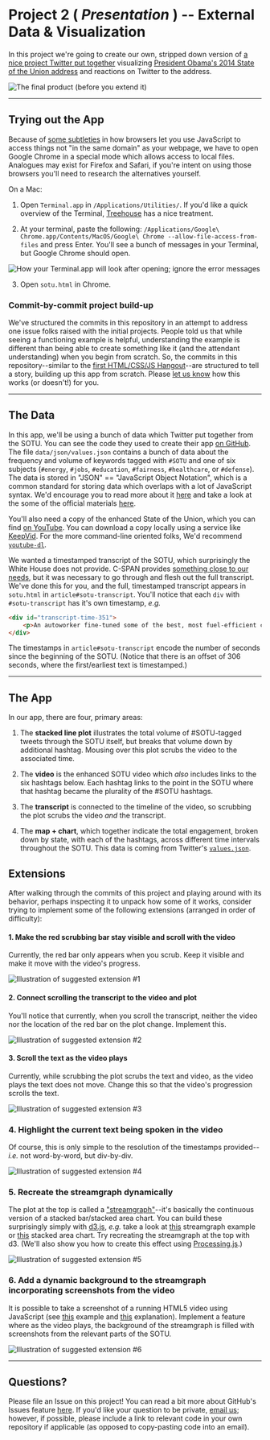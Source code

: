 Project 2 ( _Presentation_ ) -- External Data & Visualization
===

In this project we're going to create our own, stripped down version of [a nice project Twitter put together](twitter.github.io/interactive/sotu2014) visualizing [President Obama's 2014 State of the Union address](http://www.c-span.org/video/?316796-1/state-union-address) and reactions on Twitter to the address.

![The final product (before you extend it)](./README-media/Screenshot.png)

---

## Trying out the App

Because of [some subtleties](https://stackoverflow.com/questions/8449716/cross-origin-requests-are-only-supported-for-http-but-its-not-cross-domain/14490982#14490982) in how browsers let you use JavaScript to access things not "in the same domain" as your webpage, we have to open Google Chrome in a special mode which allows access to local files.  Analogues may exist for Firefox and Safari, if you're intent on using those browsers you'll need to research the alternatives yourself.

On a Mac:
1. Open `Terminal.app` in `/Applications/Utilities/`.  If you'd like a quick overview of the Terminal, [Treehouse](http://blog.teamtreehouse.com/introduction-to-the-mac-os-x-command-line) has a nice treatment.

2. At your terminal, paste the following: `/Applications/Google\ Chrome.app/Contents/MacOS/Google\ Chrome --allow-file-access-from-files` and press Enter.  You'll see a bunch of messages in your Terminal, but Google Chrome should open.

![How your Terminal.app will look after opening; ignore the error messages](./README-media/ChromeTerminal.png)

3. Open `sotu.html` in Chrome.


### Commit-by-commit project build-up

We've structured the commits in this repository in an attempt to address one issue folks raised with the initial projects.  People told us that while seeing a functioning example is helpful, understanding the example is different than being able to create something like it (and the attendant understanding) when you begin from scratch.  So, the commits in this repository--similar to the [first HTML/CSS/JS Hangout](https://github.com/DGMD-E-15/HTML-CSS-JS-Hangout-1)--are structured to tell a story, building up this app from scratch.  Please [let us know](mailto:dgmde15@gmail.com) how this works (or doesn't!) for you.

---

## The Data

In this app, we'll be using a bunch of data which Twitter put together from the SOTU.  You can see the code they used to create their app [on GitHub](https://github.com/twitter/interactive/tree/gh-pages/sotu2014).  The file `data/json/values.json` contains a bunch of data about the frequency and volume of keywords tagged with `#SOTU` and one of six subjects (`#energy`, `#jobs`, `#education`, `#fairness`, `#healthcare`, or `#defense`).  The data is stored in "JSON" == "JavaScript Object Notation", which is a common standard for storing data which overlaps with a lot of JavaScript syntax.  We'd encourage you to read more about it [here](http://www.copterlabs.com/blog/json-what-it-is-how-it-works-how-to-use-it/) and take a look at the some of the official materials [here](http://www.json.org/js.html).

You'll also need a copy of the enhanced State of the Union, which you can find [on YouTube](https://www.youtube.com/watch?v=arhBRouSmWs).  You can download a copy locally using a service like [KeepVid](http://keepvid.com/).  For the more command-line oriented folks, We'd recommend [`youtube-dl`](http://rg3.github.io/youtube-dl/download.html).

We wanted a timestamped transcript of the SOTU, which surprisingly the White House does not provide.  C-SPAN provides [something close to our needs](http://www.c-span.org/video/?316796-1/state-union-address), but it was necessary to go through and flesh out the full transcript.  We've done this for you, and the full, timestamped transcript appears in `sotu.html` in `article#sotu-transcript`.  You'll notice that each `div` with `#sotu-transcript` has it's own timestamp, _e.g._

```HTML
<div id="transcript-time-351">
	<p>An autoworker fine-tuned some of the best, most fuel-efficient cars in the world, and did his part to help America wean itself off foreign oil.</p>
</div>
```

The timestamps in `article#sotu-transcript` encode the number of seconds since the beginning of the SOTU.  (Notice that there is an offset of 306 seconds, where the first/earliest text is timestamped.)

---

## The App

In our app, there are four, primary areas:
1. The **stacked line plot** illustrates the total volume of #SOTU-tagged tweets through the SOTU itself, but breaks that volume down by additional hashtag.  Mousing over this plot scrubs the video to the associated time.

2. The **video** is the enhanced SOTU video which _also_ includes links to the six hashtags below.  Each hashtag links to the point in the SOTU where that hashtag became the plurality of the #SOTU hashtags.

3. The **transcript** is connected to the timeline of the video, so scrubbing the plot scrubs the video _and_ the transcript.

4. The **map + chart**, which together indicate the total engagement, broken down by state, with each of the hashtags, across different time intervals throughout the SOTU.  This data is coming from Twitter's [`values.json`](https://github.com/twitter/interactive/blob/gh-pages/sotu2014/data/json/values.json).


## Extensions

After walking through the commits of this project and playing around with its behavior, perhaps inspecting it to unpack how some of it works, consider trying to implement some of the following extensions (arranged in order of difficulty):

#### 1. Make the red scrubbing bar stay visible and scroll with the video

Currently, the red bar only appears when you scrub.  Keep it visible and make it move with the video's progress.

![Illustration of suggested extension #1](./README-media/Extension-1.png)

#### 2. Connect scrolling the transcript to the video and plot

You'll notice that currently, when you scroll the transcript, neither the video nor the location of the red bar on the plot change.  Implement this.

![Illustration of suggested extension #2](./README-media/Extension-2.png)

#### 3. Scroll the text as the video plays

Currently, while scrubbing the plot scrubs the text and video, as the video plays the text does not move.  Change this so that the video's progression scrolls the text.

![Illustration of suggested extension #3](./README-media/Extension-3.png)

### 4. Highlight the current text being spoken in the video

Of course, this is only simple to the resolution of the timestamps provided--_i.e._ not word-by-word, but div-by-div.

![Illustration of suggested extension #4](./README-media/Extension-4.png)

### 5. Recreate the streamgraph dynamically

The plot at the top is called a ["streamgraph"](https://en.wikipedia.org/wiki/Streamgraph)--it's basically the continuous version of a stacked bar/stacked area chart.  You can build these surprisingly simply with [d3.js](http://d3js.org/), _e.g._ take a look at [this](http://bl.ocks.org/mbostock/4060954) streamgraph example or [this](http://bl.ocks.org/mbostock/3885211) stacked area chart.  Try recreating the streamgraph at the top with d3. (We'll also show you how to create this effect using [Processing.js](http://processingjs.org/).)

![Illustration of suggested extension #5](./README-media/Extension-5.png)

### 6. Add a dynamic background to the streamgraph incorporating screenshots from the video

It is possible to take a screenshot of a running HTML5 video using JavaScript (see [this](http://html5multimedia.com/code/ch9/video-canvas-screenshot.html) example and [this](http://html5doctor.com/video-canvas-magic/) explanation).  Implement a feature where as the video plays, the background of the streamgraph is filled with screenshots from the relevant parts of the SOTU.

![Illustration of suggested extension #6](./README-media/Extension-6.png)

---

## Questions?

Please file an Issue on this project!  You can read a bit more about GitHub's Issues feature [here](https://github.com/blog/831-issues-2-0-the-next-generation).  If you'd like your question to be private, [email us](mailto:dgmde15@gmail.com); however, if possible, please include a link to relevant code in your own repository if applicable (as opposed to copy-pasting code into an email).
